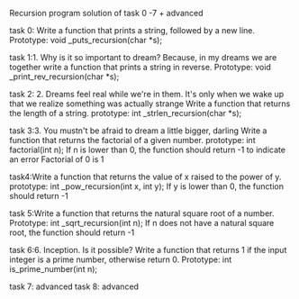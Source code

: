 Recursion program solution of task 0 -7 + advanced

task 0: Write a function that prints a string, followed by a new line.
Prototype: void _puts_recursion(char *s);

task 1:1. Why is it so important to dream? Because, in my dreams we are together
write a function that prints a string in reverse.
Prototype: void _print_rev_recursion(char *s);

task 2: 2. Dreams feel real while we're in them. It's only when we wake up that we realize something was actually strange
Write a function that returns the length of a string.
prototype: int _strlen_recursion(char *s);

task 3:3. You mustn't be afraid to dream a little bigger, darling
Write a function that returns the factorial of a given number.
prototype: int factorial(int n);
If n is lower than 0, the function should return -1 to indicate an error
Factorial of 0 is 1

task4:Write a function that returns the value of x raised to the power of y.
prototype: int _pow_recursion(int x, int y);
If y is lower than 0, the function should return -1

task 5:Write a function that returns the natural square root of a number.
Prototype: int _sqrt_recursion(int n);
If n does not have a natural square root, the function should return -1

task 6:6. Inception. Is it possible?
Write a function that returns 1 if the input integer is a prime number, otherwise return 0.
Prototype: int is_prime_number(int n);

task 7: advanced
task 8: advanced
